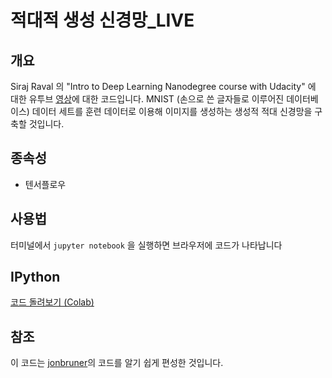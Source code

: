 # 적대적 생성 신경망_LIVE


## 개요

Siraj Raval 의 "Intro to Deep Learning Nanodegree course with Udacity" 에 대한 유투브 [영상](https://www.youtube.com/watch?v=0VPQHbMvGzg)에 대한 코드입니다. MNIST (손으로 쓴 글자들로 이루어진 데이터베이스) 데이터 세트를 훈련 데이터로 이용해 이미지를 생성하는 생성적 적대 신경망을 구축할 것입니다.


## 종속성

* 텐서플로우

## 사용법

터미널에서 `jupyter notebook` 을 실행하면 브라우저에 코드가 나타납니다

## IPython 
[ 코드 돌려보기 (Colab) ](https://colab.research.google.com/github/edwithschoolofai/Generative_Adversarial_networks_LIVE/blob/master/EZGAN.ipynb) 


## 참조

이 코드는 [jonbruner](https://github.com/jonbruner/ezgan)의 코드를 알기 쉽게 편성한 것입니다.
